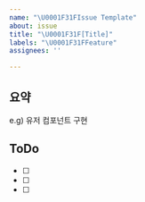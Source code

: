 ```yaml
---
name: "\U0001F31FIssue Template"
about: issue
title: "\U0001F31F[Title]"
labels: "\U0001F31FFeature"
assignees: ''

---
```


## 요약

e.g) 유저 컴포넌트 구현

## ToDo

- [ ] 
- [ ] 
- [ ]
